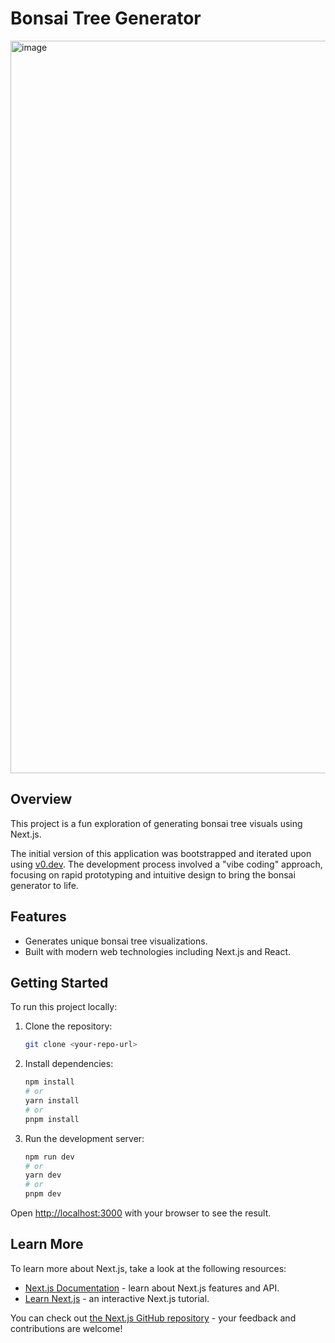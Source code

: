# Bonsai Tree Generator
<img width="1172" alt="image" src="https://github.com/user-attachments/assets/29d868fd-573f-4e14-aa26-33e4674ac15b" />

## Overview

This project is a fun exploration of generating bonsai tree visuals using Next.js.

The initial version of this application was bootstrapped and iterated upon using [v0.dev](https://v0.dev). The development process involved a "vibe coding" approach, focusing on rapid prototyping and intuitive design to bring the bonsai generator to life.

## Features

- Generates unique bonsai tree visualizations.
- Built with modern web technologies including Next.js and React.

## Getting Started

To run this project locally:

1.  Clone the repository:
    ```bash
    git clone <your-repo-url>
    ```
2.  Install dependencies:
    ```bash
    npm install
    # or
    yarn install
    # or
    pnpm install
    ```
3.  Run the development server:
    ```bash
    npm run dev
    # or
    yarn dev
    # or
    pnpm dev
    ```
Open [http://localhost:3000](http://localhost:3000) with your browser to see the result.

## Learn More

To learn more about Next.js, take a look at the following resources:

- [Next.js Documentation](https://nextjs.org/docs) - learn about Next.js features and API.
- [Learn Next.js](https://nextjs.org/learn) - an interactive Next.js tutorial.

You can check out [the Next.js GitHub repository](https://github.com/vercel/next.js/) - your feedback and contributions are welcome!

